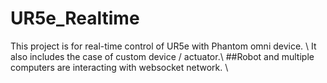 # UR5e_Realtime
This project is for real-time control of UR5e with Phantom omni device. \\
It also includes the case of custom device / actuator.\\
##Robot and multiple computers are interacting with websocket network. \\
